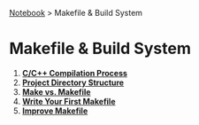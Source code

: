 <a href="../">Notebook</a> > Makefile & Build System

# Makefile & Build System



1. **<a href="./c-cpp-compilation-process">C/C++ Compilation Process</a>**
2. **<a href="./project-directory-structure">Project Directory Structure</a>**
3. **<a href="./make-vs-makefile">Make vs. Makefile</a>**
4. **<a href="./writing-your-first-makefile">Write Your First Makefile</a>**
5. **<a href="./improve-makefile">Improve Makefile</a>**
